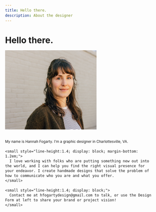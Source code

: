 ```yaml
---
title: Hello there.
description: About the designer
---
```


<h1 style="text-align: left; font-size: 2em; margin-bottom: 1rem;">Hello there.</h1>

<div style="display: flex; align-items: flex-start; gap: 2rem; flex-wrap: wrap;">
  <img src="/images/crop_hadshot.JPG" width="300" style="flex-shrink: 0;">

  <div style="max-width: 480px;">
    <small style="line-height:1.4; display: block; margin-bottom: 1.2em;">
      My name is Hannah Fogarty. I'm a graphic designer in Charlottesville, VA.
    </small>

    <small style="line-height:1.4; display: block; margin-bottom: 1.2em;">
      I love working with folks who are putting something new out into the world, and I can help you find the right visual presence for your endeavor. I create handmade designs that solve the problem of how to communicate who you are and what you offer.
    </small>

    <small style="line-height:1.4; display: block;">
      Contact me at hfogartydesign@gmail.com to talk, or use the Design Form at left to share your brand or project vision!
    </small>
  </div>
</div>

